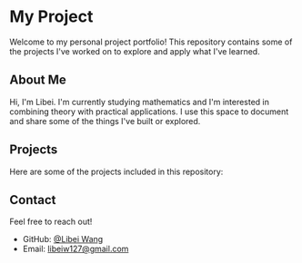 # My Project

Welcome to my personal project portfolio! This repository contains some of the projects I've worked on to explore and apply what I've learned.

## About Me

Hi, I'm Libei. I'm currently studying mathematics and I'm interested in combining theory with practical applications. I use this space to document and share some of the things I've built or explored.

## Projects

Here are some of the projects included in this repository:

## Contact

Feel free to reach out!

- GitHub: [@Libei Wang](https://github.com/Beatrice-127)
- Email: libeiw127@gmail.com
